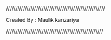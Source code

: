 /////////////////////////////////////////////////////

Created By : Maulik kanzariya

////////////////////////////////////////////////////